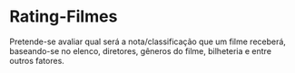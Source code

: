 # Rating-Filmes
Pretende-se avaliar qual será a nota/classificação que um filme receberá, baseando-se no elenco, diretores, gêneros do filme, bilheteria e entre outros fatores.
